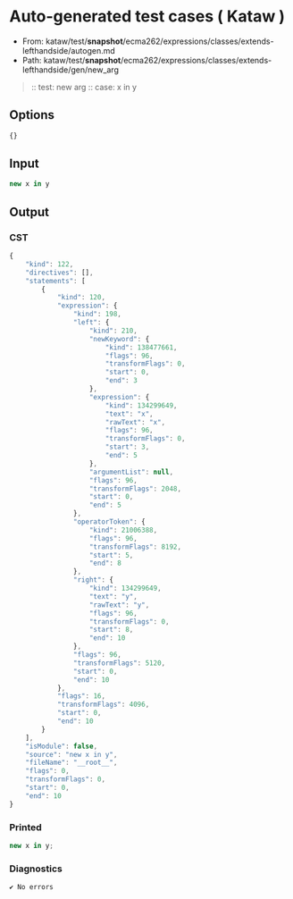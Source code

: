 # Auto-generated test cases ( Kataw )
- From: kataw/test/__snapshot__/ecma262/expressions/classes/extends-lefthandside/autogen.md
- Path: kataw/test/__snapshot__/ecma262/expressions/classes/extends-lefthandside/gen/new_arg
> :: test: new arg
> :: case: x in y
## Options

`````js
{}
`````
## Input

`````js
new x in y
`````
## Output

### CST

```javascript
{
    "kind": 122,
    "directives": [],
    "statements": [
        {
            "kind": 120,
            "expression": {
                "kind": 198,
                "left": {
                    "kind": 210,
                    "newKeyword": {
                        "kind": 138477661,
                        "flags": 96,
                        "transformFlags": 0,
                        "start": 0,
                        "end": 3
                    },
                    "expression": {
                        "kind": 134299649,
                        "text": "x",
                        "rawText": "x",
                        "flags": 96,
                        "transformFlags": 0,
                        "start": 3,
                        "end": 5
                    },
                    "argumentList": null,
                    "flags": 96,
                    "transformFlags": 2048,
                    "start": 0,
                    "end": 5
                },
                "operatorToken": {
                    "kind": 21006388,
                    "flags": 96,
                    "transformFlags": 8192,
                    "start": 5,
                    "end": 8
                },
                "right": {
                    "kind": 134299649,
                    "text": "y",
                    "rawText": "y",
                    "flags": 96,
                    "transformFlags": 0,
                    "start": 8,
                    "end": 10
                },
                "flags": 96,
                "transformFlags": 5120,
                "start": 0,
                "end": 10
            },
            "flags": 16,
            "transformFlags": 4096,
            "start": 0,
            "end": 10
        }
    ],
    "isModule": false,
    "source": "new x in y",
    "fileName": "__root__",
    "flags": 0,
    "transformFlags": 0,
    "start": 0,
    "end": 10
}
```

### Printed

```javascript
new x in y;
```

### Diagnostics

```javascript
✔ No errors
```

